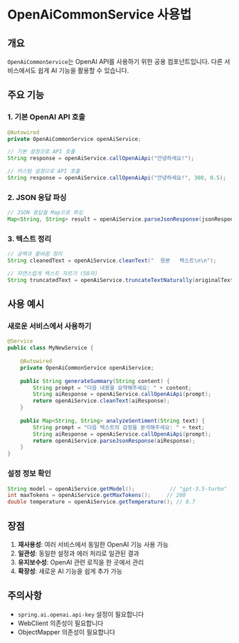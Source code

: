 # OpenAiCommonService 사용법

## 개요
`OpenAiCommonService`는 OpenAI API를 사용하기 위한 공용 컴포넌트입니다. 다른 서비스에서도 쉽게 AI 기능을 활용할 수 있습니다.

## 주요 기능

### 1. 기본 OpenAI API 호출
```java
@Autowired
private OpenAiCommonService openAiService;

// 기본 설정으로 API 호출
String response = openAiService.callOpenAiApi("안녕하세요!");

// 커스텀 설정으로 API 호출
String response = openAiService.callOpenAiApi("안녕하세요!", 300, 0.5);
```

### 2. JSON 응답 파싱
```java
// JSON 응답을 Map으로 파싱
Map<String, String> result = openAiService.parseJsonResponse(jsonResponse);
```

### 3. 텍스트 정리
```java
// 공백과 줄바꿈 정리
String cleanedText = openAiService.cleanText("  원본   텍스트\n\n");

// 자연스럽게 텍스트 자르기 (50자)
String truncatedText = openAiService.truncateTextNaturally(originalText, 50);
```

## 사용 예시

### 새로운 서비스에서 사용하기
```java
@Service
public class MyNewService {
    
    @Autowired
    private OpenAiCommonService openAiService;
    
    public String generateSummary(String content) {
        String prompt = "다음 내용을 요약해주세요: " + content;
        String aiResponse = openAiService.callOpenAiApi(prompt);
        return openAiService.cleanText(aiResponse);
    }
    
    public Map<String, String> analyzeSentiment(String text) {
        String prompt = "다음 텍스트의 감정을 분석해주세요: " + text;
        String aiResponse = openAiService.callOpenAiApi(prompt);
        return openAiService.parseJsonResponse(aiResponse);
    }
}
```

### 설정 정보 확인
```java
String model = openAiService.getModel();           // "gpt-3.5-turbo"
int maxTokens = openAiService.getMaxTokens();     // 200
double temperature = openAiService.getTemperature(); // 0.7
```

## 장점
1. **재사용성**: 여러 서비스에서 동일한 OpenAI 기능 사용 가능
2. **일관성**: 동일한 설정과 에러 처리로 일관된 결과
3. **유지보수성**: OpenAI 관련 로직을 한 곳에서 관리
4. **확장성**: 새로운 AI 기능을 쉽게 추가 가능

## 주의사항
- `spring.ai.openai.api-key` 설정이 필요합니다
- WebClient 의존성이 필요합니다
- ObjectMapper 의존성이 필요합니다
